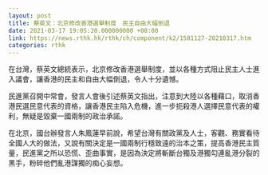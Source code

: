 ```yaml
---
layout: post
title: 蔡英文：北京修改香港選舉制度　民主自由大幅倒退
date: 2021-03-17 19:05:20.000000000 +08:00
link: https://news.rthk.hk/rthk/ch/component/k2/1581127-20210317.htm
categories: rthk
---
```


在台灣，蔡英文總統表示，北京修改香港選舉制度，並以各種方式阻止民主人士進入議會，讓香港的民主和自由大幅倒退，令人十分遺憾。

民進黨召開中常會，發言人會後引述蔡英文指出，注意到大陸以各種藉口，取消香港民選民意代表的資格，讓香港民主陷入危機，進一步扼殺港人選擇民意代表的權利，無疑是毀棄一國兩制的政治承諾。

在北京，國台辦發言人朱鳳蓮早前說，希望台灣有關政黨及人士，客觀、務實看待全國人大的做法，又說有關決定是一國兩制行穩致遠的治本之策，提高香港民主質量，民進黨之所以恐慌、歪曲事實，是因為決定將斬斷台獨及港獨勾連亂港分裂的黑手，粉碎他們亂港謀獨的痴心妄想。
